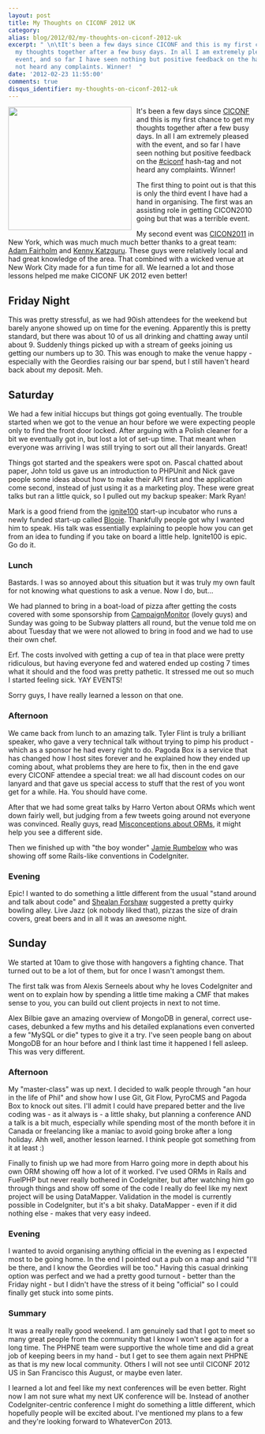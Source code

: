 ```yaml
---
layout: post
title: My Thoughts on CICONF 2012 UK
category: 
alias: blog/2012/02/my-thoughts-on-ciconf-2012-uk
excerpt: " \n\tIt's been a few days since CICONF and this is my first chance to get
  my thoughts together after a few busy days. In all I am extremely pleased with the
  event, and so far I have seen nothing but positive feedback on the hash-tag and
  not heard any complaints. Winner!  "
date: '2012-02-23 11:55:00'
comments: true
disqus_identifier: my-thoughts-on-ciconf-2012-uk
---
```


<a href="https://plus.google.com/photos/102994780033050403765/albums/5711901094647873041"><img src="https://lh5.googleusercontent.com/-pfVHRUS-quA/T0S_1ZZMvAI/AAAAAAAAAD4/pzDzX2dGATs/s858/_MG_1503.jpg" width="250" style="float:left; margin-right: 10px"></a> It's been a few days since [CICONF](http://www.ciconf.com/) and this is my first chance to get my thoughts together after a few busy days. In all I am extremely pleased with the event, and so far I have seen nothing but positive feedback on the [#ciconf](https://twitter.com/#!/search?q=%23ciconf) hash-tag and not heard any complaints. Winner! 

The first thing to point out is that this is only the third event I have had a hand in organising. The first was an assisting role in getting CICON2010 going but that was a terrible event. 

My second event was [CICON2011](http://ciconf.com/) in New York, which was much much much better thanks to a great team: [Adam Fairholm](http://adamfairholm.com/) and [Kenny Katzguru](http://codefury.net/). These guys were relatively local and had great knowledge of the area. That combined with a wicked venue at New Work City made for a fun time for all. We learned a lot and those lessons helped me make CICONF UK 2012 even better!

## Friday Night

This was pretty stressful, as we had 90ish attendees for the weekend but barely anyone showed up on time for the evening. Apparently this is pretty standard, but there was about 10 of us all drinking and chatting away until about 9. Suddenly things picked up with a stream of geeks joining us getting our numbers up to 30. This was enough to make the venue happy - especially with the Geordies raising our bar spend, but I still haven't heard back about my deposit. Meh.

## Saturday

We had a few initial hiccups but things got going eventually. The trouble started when we got to the venue an hour before we were expecting people only to find the front door locked. After arguing with a Polish cleaner for a bit we eventually got in, but lost a lot of set-up time. That meant when everyone was arriving I was still trying to sort out all their lanyards. Great!

Things got started and the speakers were spot on. Pascal chatted about paper, John told us gave us an introduction to PHPUnit and Nick gave people some ideas about how to make their API first and the application come second, instead of just using it as a marketing ploy. These were great talks but ran a little quick, so I pulled out my backup speaker: Mark Ryan! 

Mark is a good friend from the [ignite100](http://ignite100.com/) start-up incubator who runs a newly funded start-up called [Blooie](http://blooie.com/). Thankfully people got why I wanted him to speak. His talk was essentially explaining to people how you can get from an idea to funding if you take on board a little help. Ignite100 is epic. Go do it.

### Lunch

Bastards. I was so annoyed about this situation but it was truly my own fault for not knowing what questions to ask a venue. Now I do, but…

We had planned to bring in a boat-load of pizza after getting the costs covered with some sponsorship from [CampaignMonitor](http://campaignmonitor.com) (lovely guys) and Sunday was going to be Subway platters all round, but the venue told me on about Tuesday that we were not allowed to bring in food and we had to use their own chef. 

Erf. The costs involved with getting a cup of tea in that place were pretty ridiculous, but having everyone fed and watered ended up costing 7 times what it should and the food was pretty pathetic. It stressed me out so much I started feeling sick. YAY EVENTS!

Sorry guys, I have really learned a lesson on that one.

### Afternoon

We came back from lunch to an amazing talk. Tyler Flint is truly a brilliant speaker, who gave a very technical talk without trying to pimp his product - which as a sponsor he had every right to do. Pagoda Box is a service that has changed how I host sites forever and he explained how they ended up coming about, what problems they are here to fix, then in the end gave every CICONF attendee a special treat: we all had discount codes on our lanyard and that gave us special access to stuff that the rest of you wont get for a while. Ha. You should have come.

After that we had some great talks by Harro Verton about ORMs which went down fairly well, but judging from a few tweets going around not everyone was convinced. Really guys, read [Misconceptions about ORMs](/blog/2011/06/misconceptions-about-orms), it might help you see a different side.

Then we finished up with "the boy wonder" [Jamie Rumbelow](http://jamierumbelow.net/) who was showing off some Rails-like conventions in CodeIgniter.

### Evening

Epic! I wanted to do something a little different from the usual "stand around and talk about code" and [Shealan Forshaw](http://www.shealanforshaw.com/) suggested a pretty quirky bowling alley. Live Jazz (ok nobody liked that), pizzas the size of drain covers, great beers and in all it was an awesome night. 

## Sunday

We started at 10am to give those with hangovers a fighting chance. That turned out to be a lot of them, but for once I wasn't amongst them. 

The first talk was from Alexis Serneels about why he loves CodeIgniter and went on to explain how by spending a little time making a CMF that makes sense to you, you can build out client projects in next to not time.

Alex Bilbie gave an amazing overview of MongoDB in general, correct use-cases, debunked a few myths and his detailed explanations even converted a few "MySQL or die" types to give it a try. I've seen people bang on about MongoDB for an hour before and I think last time it happened I fell asleep. This was very different.

### Afternoon 

My "master-class" was up next. I decided to walk people through "an hour in the life of Phil" and show how I use Git, Git Flow, PyroCMS and Pagoda Box to knock out sites. I'll admit I could have prepared better and the live coding was - as it always is - a little shaky, but planning a conference AND a talk is a bit much, especially while spending most of the month before it in Canada or freelancing like a maniac to avoid going broke after a long holiday. Ahh well, another lesson learned. I think people got something from it at least :)

Finally to finish up we had more from Harro going more in depth about his own ORM showing off how a lot of it worked. I've used ORMs in Rails and FuelPHP but never really bothered in CodeIgniter, but after watching him go through things and show off some of the code I really do feel like my next project will be using DataMapper. Validation in the model is currently possible in CodeIgniter, but it's a bit shaky. DataMapper - even if it did nothing else - makes that very easy indeed.

### Evening

I wanted to avoid organising anything official in the evening as I expected most to be going home. In the end I pointed out a pub on a map and said "I'll be there, and I know the Geordies will be too." Having this casual drinking option was perfect and we had a pretty good turnout - better than the Friday night - but I didn't have the stress of it being "official" so I could finally get stuck into some pints.

### Summary

It was a really really good weekend. I am genuinely sad that I got to meet so many great people from the community that I know I won't see again for a long time. The PHPNE team were supportive the whole time and did a great job of keeping beers in my hand - but I get to see them again next PHPNE as that is my new local community. Others I will not see until CICONF 2012 US in San Francisco this August, or maybe even later.

I learned a lot and feel like my next conferences will be even better. Right now I am not sure what my next UK conference will be. Instead of another CodeIgniter-centric conference I might do something a little different, which hopefully people will be excited about. I've mentioned my plans to a few and they're looking forward to WhateverCon 2013.